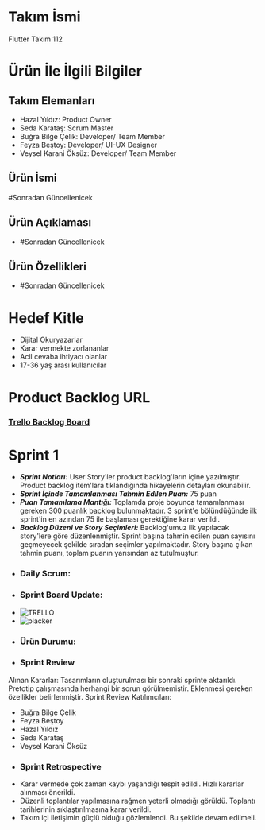 # Takım İsmi
Flutter Takım 112
# Ürün İle İlgili Bilgiler
## Takım Elemanları
- Hazal Yıldız: Product Owner
- Seda Karataş: Scrum Master
- Buğra Bilge Çelik: Developer/ Team Member
- Feyza Beştoy: Developer/ UI-UX Designer
- Veysel Karani Öksüz: Developer/ Team Member
## Ürün İsmi
#Sonradan Güncellenicek
## Ürün Açıklaması
- #Sonradan Güncellenicek
## Ürün Özellikleri
- #Sonradan Güncellenicek
# Hedef Kitle
- Dijital Okuryazarlar
- Karar vermekte zorlananlar
- Acil cevaba ihtiyacı olanlar
- 17-36 yaş arası kullanıcılar
# Product Backlog URL
### [Trello Backlog Board](https://trello.com/b/mPoz2bjj/bootcamp-sprint-1)
# Sprint 1
- ***Sprint Notları:*** User Story'ler product backlog'ların içine yazılmıştır. Product backlog item'lara tıklandığında hikayelerin detayları okunabilir.
- ***Sprint İçinde Tamamlanması Tahmin Edilen Puan:*** 75 puan
- ***Puan Tamamlama Mantığı:*** Toplamda proje boyunca tamamlanması gereken 300 puanlık backlog bulunmaktadır. 3 sprint'e bölündüğünde ilk sprint'in en azından 75 ile başlaması gerektiğine karar verildi.
- ***Backlog Düzeni ve Story Seçimleri:*** Backlog'umuz ilk yapılacak story'lere göre düzenlenmiştir. Sprint başına tahmin edilen puan sayısını geçmeyecek şekilde sıradan seçimler yapılmaktadır. Story başına çıkan tahmin puanı, toplam puanın yarısından az tutulmuştur.
- ### Daily Scrum: 
- ### Sprint Board Update:
- ![TRELLO](https://user-images.githubusercontent.com/95438513/167488430-e43f6e0a-f560-4298-9754-292646d8cae2.JPG)
- ![placker](https://user-images.githubusercontent.com/95438513/167488601-c799bd9b-3765-4cde-806e-60a953dbb61c.JPG)
- ### Ürün Durumu:
- ### Sprint Review
Alınan Kararlar: Tasarımların oluşturulması bir sonraki sprinte aktarıldı. Pretotip çalışmasında herhangi bir sorun görülmemiştir. Eklenmesi gereken özellikler belirlenmiştir. 
Sprint Review Katılımcıları:
- Buğra Bilge Çelik
- Feyza Beştoy
- Hazal Yıldız
- Seda Karataş
- Veysel Karani Öksüz
- ### Sprint Retrospective
- Karar vermede çok zaman kaybı yaşandığı tespit edildi. Hızlı kararlar alınması önerildi.
- Düzenli toplantılar yapılmasına rağmen yeterli olmadığı görüldü. Toplantı tarihlerinin sıklaştırılmasına karar verildi.
- Takım içi  iletişimin güçlü olduğu gözlemlendi. Bu şekilde devam edilmeli.

